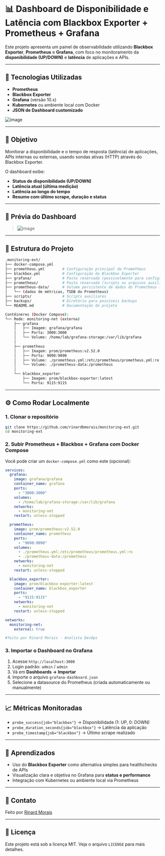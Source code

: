 
# 📊 Dashboard de Disponibilidade e Latência com Blackbox Exporter + Prometheus + Grafana

Este projeto apresenta um painel de observabilidade utilizando **Blackbox Exporter**, **Prometheus** e **Grafana**, com foco no monitoramento da **disponibilidade (UP/DOWN)** e **latência** de aplicações e APIs.

---

## 🚀 Tecnologias Utilizadas

- **Prometheus**
- **Blackbox Exporter**
- **Grafana** (versão 10.x)
- **Kubernetes** ou ambiente local com Docker
- **JSON de Dashboard customizado**

![image](https://github.com/user-attachments/assets/dbd8af63-6c79-49d2-801d-9f7cb48bef19)

---

## 🎯 Objetivo

Monitorar a disponibilidade e o tempo de resposta (latência) de aplicações, APIs internas ou externas, usando sondas ativas (HTTP) através do Blackbox Exporter.

O dashboard exibe:

- **Status de disponibilidade (UP/DOWN)**
- **Latência atual (última medição)**
- **Latência ao longo do tempo**
- **Resumo com último scrape, duração e status**

---

## 📸 Prévia do Dashboard

> ![image](https://github.com/user-attachments/assets/c04dedc6-0b7d-4791-8a43-c0d80eaa657d)

---

## 🧩 Estrutura do Projeto

```bash
.monitoring-ext/
├── docker-compose.yml
├── prometheus.yml        # Configuração principal do Prometheus
├── blackbox.yml          # Configuração do Blackbox Exporter
├── grafana/              # Pasta reservada (possivelmente para configs do Grafana)
├── prometheus/           # Pasta reservada (scripts ou arquivos auxiliares para Prometheus)
├── prometheus-data/      # Volume persistente de dados do Prometheus (bind: ./prometheus-data)
│   └── (dados de métricas, TSDB do Prometheus)
├── scripts/              # Scripts auxiliares
├── backups/              # Diretório para possíveis backups
└── README.md             # Documentação do projeto

Contêineres (Docker Compose):
└── Rede: monitoring-net (externa)
    ├── grafana
    │   ├── Imagem: grafana/grafana
    │   ├── Porta: 3000:3000
    │   └── Volume: /home/lab/grafana-storage:/var/lib/grafana
    │
    ├── prometheus
    │   ├── Imagem: prom/prometheus:v2.52.0
    │   ├── Porta: 9090:9090
    │   ├── Volume: ./prometheus.yml:/etc/prometheus/prometheus.yml:ro
    │   └── Volume: ./prometheus-data:/prometheus
    │
    └── blackbox_exporter
        ├── Imagem: prom/blackbox-exporter:latest
        └── Porta: 9115:9115
```

---

## ⚙️ Como Rodar Localmente

### 1. Clonar o repositório

```bash
git clone https://github.com/rinardbmorais/monitoring-ext.git
cd monitoring-ext
```

### 2. Subir Prometheus + Blackbox + Grafana com Docker Compose

Você pode criar um `docker-compose.yml` como este (opcional):

```yaml
services:
  grafana:
    image: grafana/grafana
    container_name: grafana
    ports:
      - "3000:3000"
    volumes:
      - /home/lab/grafana-storage:/var/lib/grafana
    networks:
      - monitoring-net
    restart: unless-stopped

  prometheus:
    image: prom/prometheus:v2.52.0
    container_name: prometheus
    ports:
      - "9090:9090"
    volumes:
      - ./prometheus.yml:/etc/prometheus/prometheus.yml:ro
      - ./prometheus-data:/prometheus
    networks:
      - monitoring-net
    restart: unless-stopped

  blackbox_exporter:
    image: prom/blackbox-exporter:latest
    container_name: blackbox_exporter
    ports:
      - "9115:9115"
    networks:
      - monitoring-net
    restart: unless-stopped

networks:
  monitoring-net:
    external: true

#feito por Rinard Morais - Analista DevOps
```

### 3. Importar o Dashboard no Grafana

1. Acesse `http://localhost:3000`
2. Login padrão: `admin` / `admin`
3. Vá em **Dashboards → Importar**
4. Importe o arquivo `grafana-dashboard.json`
5. Selecione a datasource do Prometheus (criada automaticamente ou manualmente)

---

## 📈 Métricas Monitoradas

- `probe_success{job="blackbox"}` → Disponibilidade (1: UP, 0: DOWN)
- `probe_duration_seconds{job="blackbox"}` → Latência da aplicação
- `probe_timestamp{job="blackbox"}` → Último scrape realizado

---

## 🧠 Aprendizados

- Uso do **Blackbox Exporter** como alternativa simples para healthchecks de APIs
- Visualização clara e objetiva no Grafana para **status e performance**
- Integração com Kubernetes ou ambiente local via Prometheus

---

## 📣 Contato

Feito por [Rinard Morais](https://www.linkedin.com/in/rinard-morais)

---

## 📌 Licença

Este projeto está sob a licença MIT. Veja o arquivo `LICENSE` para mais detalhes.
